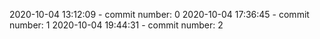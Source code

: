 2020-10-04 13:12:09 - commit number: 0
2020-10-04 17:36:45 - commit number: 1
2020-10-04 19:44:31 - commit number: 2
